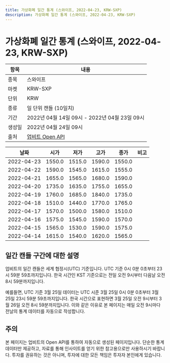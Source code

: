 ```yaml
---
title: 가상화폐 일간 통계 (스와이프, 2022-04-23, KRW-SXP)
description: 가상화폐 일간 통계 (스와이프, 2022-04-23, KRW-SXP)
---
```



가상화폐 일간 통계 (스와이프, 2022-04-23, KRW-SXP)
===

|항목|내용|
|--|--|
|종목|스와이프|
|마켓|KRW-SXP|
|단위|KRW|
|종류|일 단위 캔들 (10일치)|
|기간|2022년 04월 14일 09시 - 2022년 04월 23일 09시|
|생성일|2022년 04월 24일 09시|
|출처|[업비트 Open API](https://docs.upbit.com)|


|날짜|시가|저가|고가|종가|비고|
|--|--|--|--|--|--|
|2022-04-23|1550.0|1515.0|1590.0|1550.0|    |
|2022-04-22|1590.0|1545.0|1615.0|1555.0|    |
|2022-04-21|1655.0|1565.0|1680.0|1590.0|    |
|2022-04-20|1735.0|1635.0|1755.0|1655.0|    |
|2022-04-19|1760.0|1685.0|1840.0|1735.0|    |
|2022-04-18|1510.0|1440.0|1770.0|1765.0|    |
|2022-04-17|1570.0|1500.0|1580.0|1510.0|    |
|2022-04-16|1575.0|1545.0|1590.0|1570.0|    |
|2022-04-15|1565.0|1530.0|1590.0|1575.0|    |
|2022-04-14|1615.0|1540.0|1620.0|1565.0|    |


일간 캔들 구간에 대한 설명
---


업비트의 일간 캔들은 세계 협정시(UTC) 기준입니다. 
UTC 기준 0시 0분 0초부터 23시 59분 59초까지입니다. 
한국 시간인 KST 기준으로는 전일 오전 9시부터 다음날 오전 8시 59분까지입니다. 


예를들면, UTC 기준 3월 25일 데이터는 UTC 시준 3월 25일 0시 0분 0초부터 3월 25일 23시 59분 59초까지입니다. 
한국 시간으로 표현하면 3월 25일 오전 9시부터 3월 26일 오전 8시 59분까지입니다. 
이와 같은 이유로 본 페이지는 매일 오전 9시마다 전날의 통계 데이터를 자동으로 작성합니다. 


주의
---


본 페이지는 업비트의 Open API를 통하여 자동으로 생성된 페이지입니다. 
단순한 통계 데이터만 제공하고, 자료를 통해 인사이트를 얻기 위한 참고용으로만 사용하시기 바랍니다. 
투자를 권유하는 것은 아니며, 투자에 대한 모든 책임은 투자자 본인에게 있습니다. 
